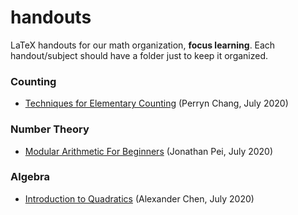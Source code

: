 # handouts
LaTeX handouts for our math organization, **focus learning**.
Each handout/subject should have a folder just to keep it organized.  

### Counting

- [Techniques for Elementary Counting](https://github.com/focus-learning/handouts/blob/master/counting/elementary-counting/Techniques_for_Elementary_Counting.pdf) (Perryn Chang, July 2020)

### Number Theory

- [Modular Arithmetic For Beginners](https://github.com/focus-learning/handouts/blob/master/Number%20Theory/modular_arithmetic_beg/modular_arithmetic.pdf) (Jonathan Pei, July 2020)

### Algebra

- [Introduction to Quadratics](https://github.com/focus-learning/handouts/blob/master/algebra/intro-to-quadratics/intro-to-quadratics.pdf) (Alexander Chen, July 2020)
